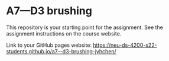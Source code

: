 # A7—D3 brushing

This repository is your starting point for the assignment. See the assignment instructions on the course website.

Link to your GitHub pages website: https://neu-ds-4200-s22-students.github.io/a7--d3-brushing-jyhchen/

